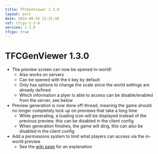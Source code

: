 ```yaml
---
title: TFCGenViewer 1.3.0
layout: post
date: 2024-08-16 22:25:10
ref: tfcgv-1-3-0
version: 1.3.0
tfcgv: true
---
```


# TFCGenViewer 1.3.0

- The preview screen can now be opened in-world!
    - Also works on servers
    - Can be opened with the `K` key by default
    - Only has options to change the scale since the world settings are already defined
    - Which information a plyer is able to access can be disable/enabled from the server, see below
- Preview generation is now done off-thread, meaning the game should no longer completely lock up on previews that take a long time
    - While generating, a loading icon will be displayed instead of the previous preview, this can be disabled in the client config
    - When generation finishes, the game will ding, this can also be disabled in the client config
- Add a permissions system to limit what players can access via the in-world preview
    - See the [wiki page](/tfcgv/1.20.1/permissions) for an explanation
